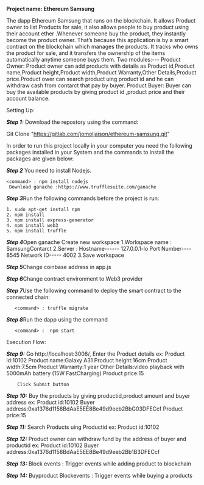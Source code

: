 ****Project name:	Ethereum Samsung****

The dapp Ethereum Samsung that runs on the blockchain. It allows Product owner to list Products for sale, it also allows people to buy product using their  account ether .Whenever someone buy the product, they instantly become the product owner. That’s because this application is  by a smart contract on the blockchain which manages the products. It tracks who owns the product for sale, and it transfers the ownership of the items automatically anytime someone buys them.
Two modules:---
Product Owner:
Product owner can add products with details as Product id,Product name,Product height,Product width,Product Warranty,Other Details,Product price.Product ower can search product uing product id and he can withdraw cash from contarct that pay by buyer.
Product Buyer:
Buyer can buy the available products by giving  product id ,product price and their account balance.


Setting Up:

***Step 1:*** Download the repostory using the command:  

 Git Clone "https://gitlab.com/jomoljaison/ethereum-samsung.git"  

In order to run this project locally in your computer you need the following packages installed in your System and the commands to install the packages are given below:

***Step 2*** You need to install Nodejs.

	<command> : npm install nodejs
	 Download ganache :https://www.trufflesuite.com/ganache

***Step 3***Run the following commands before the project is run:

	1. sudo apt-get install npm
	2. npm install
	3. npm install express-generator
	4. npm install web3
	5. npm install truffle


***Step 4***Open ganache
	Create new workspace
		1.Workspace name : SamsungContarct
		2.Server : Hostname------  127.0.0.1-lo
			      Port Number---- 8545
			      Network ID----- 4002
		3.Save workspace

***Step 5***Change coinbase address in app.js

***Step 6***Change contract environment to Web3 provider

***Step 7***Use the following command to deploy the smart contract to the connected 	         chain: 

	   <command> : truffle migrate
***Step 8***Run the dapp using the command  

       <command> :  npm start  

Execution Flow:

***Step 9:*** Go http://localhost:3006/, Enter the Product details
		ex:
			Product id:10102
			Product name:Galaxy A31
			Product height:16cm
			Product width:7.5cm
  			Product Warranty:1 year
			Other Details:video playback with 5000mAh battery (15W FastCharging)
			Product price:15

		Click Submit button

***Step 10:***  Buy the products by giving productid,product amount and buyer address
	      ex:
			Product id:10102
			Buyer address:0xa1376d1158BdAaE5EE8Be49d9eeb2BbG03DFECcf
			Product price:15

***Step 11:*** Search Products uing Productid
	     ex:
			Product id:10102




			
***Step 12:*** Product owner can withdraw fund by the address of buyer and productid
	     ex:
			Product id:10102
			Buyer address:0xa1376d1158BdAaE5EE8Be49d9eeb2Bb1B3DFECcf
	
***Step 13:*** Block events  : Trigger events while adding product to blockchain

***Step 14:*** Buyproduct Blockevents  :  Trigger events while buying a products


